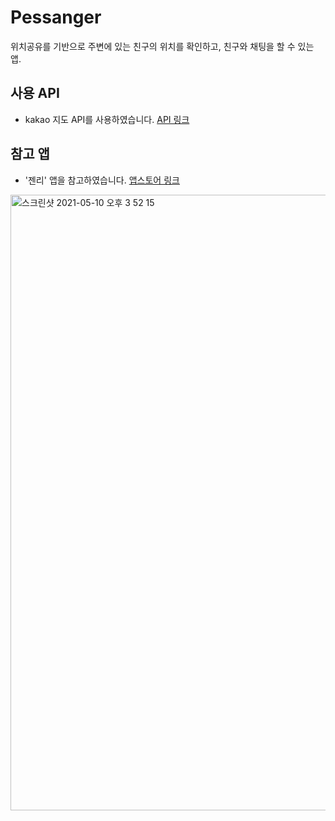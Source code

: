 # Pessanger
위치공유를 기반으로 주변에 있는 친구의 위치를 확인하고, 친구와 채팅을 할 수 있는 앱.

## 사용 API
- kakao 지도 API를 사용하였습니다. [API 링크](https://apis.map.kakao.com!)

## 참고 앱
- '젠리' 앱을 참고하였습니다. [앱스토어 링크](https://apps.apple.com/kr/app/zenly-%EC%A0%A0%EB%A6%AC-%EC%B9%9C%EA%B5%AC%EB%93%A4%EA%B3%BC-%EC%86%8C%ED%86%B5%ED%95%98%EB%8A%94-%EB%82%98%EB%A7%8C%EC%9D%98-%EC%A7%80%EB%8F%84/id838848566)

<img width="985" alt="스크린샷 2021-05-10 오후 3 52 15" src="https://user-images.githubusercontent.com/59866819/117617572-b3417b80-b1a7-11eb-9e41-8007e08857f4.png">
